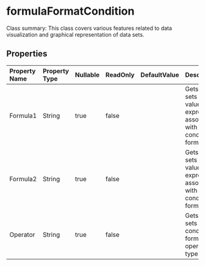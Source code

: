 # **formulaFormatCondition**

Class summary: This class covers various features related to data visualization and graphical representation of data sets. 

## **Properties**

| Property Name | Property Type | Nullable |  ReadOnly | DefaultValue | Description | 
| :- | :- | :- |:- |  :- | :- |
|Formula1|String|true|false |  |Gets and sets the value or expression associated with conditional formatting.|
|Formula2|String|true|false |  |Gets and sets the value or expression associated with conditional formatting.|
|Operator|String|true|false |  |Gets and sets the conditional format operator type.|

